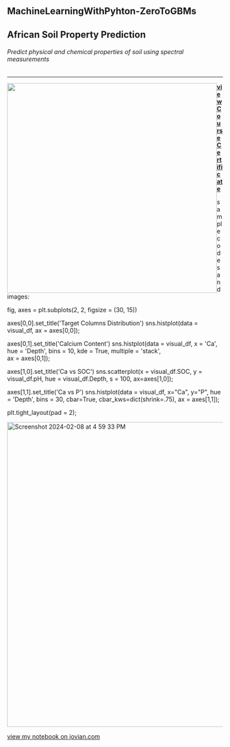## MachineLearningWithPyhton-ZeroToGBMs

## African Soil Property Prediction 

###### Predict physical and chemical properties of soil using spectral measurements


***
<img src="https://www.almanac.com/sites/default/files/styles/primary_image_in_article/public/image_nodes/preparing_soil_for_planting-thinkstock_0.jpg?itok=bnuhazgM" style="width:490px; float: left; margin: 0 0px 0px 0px;"></img>

**[view Course Certificate](https://jovian.com/certificate/MFQTMMBQHE)**

sample codes and images:

fig, axes = plt.subplots(2, 2, figsize = (30, 15))

axes[0,0].set_title('Target Columns Distribution')
sns.histplot(data = visual_df,
                ax = axes[0,0]);

axes[0,1].set_title('Calcium Content')
sns.histplot(data = visual_df, 
                x = 'Ca',
                hue = 'Depth',
                bins = 10,
                kde = True,
                multiple = 'stack',               
                ax = axes[0,1]);


axes[1,0].set_title('Ca vs SOC')
sns.scatterplot(x = visual_df.SOC, 
                y = visual_df.pH, 
                hue = visual_df.Depth, 
                s = 100, 
                ax=axes[1,0]);

axes[1,1].set_title('Ca vs P')
sns.histplot(data = visual_df, 
             x="Ca", 
             y="P",
             hue = 'Depth',
             bins = 30,
             cbar=True, 
             cbar_kws=dict(shrink=.75),
             ax = axes[1,1]);

plt.tight_layout(pad = 2);

<img width="712" alt="Screenshot 2024-02-08 at 4 59 33 PM" src="https://github.com/dajo09/MachineLearningWithPyhton-ZeroToGBMs/assets/33592524/286aa1f5-6ec5-424d-897d-423421dc5466">

[view my notebook on jovian.com](https://jovian.com/dajo09/zerotogbms-course-project)




